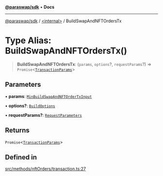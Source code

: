 [**@paraswap/sdk**](../../README.md) • **Docs**

***

[@paraswap/sdk](../../globals.md) / [\<internal\>](../README.md) / BuildSwapAndNFTOrdersTx

# Type Alias: BuildSwapAndNFTOrdersTx()

> **BuildSwapAndNFTOrdersTx**: (`params`, `options`?, `requestParams`?) => `Promise`\<[`TransactionParams`](../../interfaces/TransactionParams.md)\>

## Parameters

• **params**: [`MinBuildSwapAndNFTOrderTxInput`](MinBuildSwapAndNFTOrderTxInput.md)

• **options?**: [`BuildOptions`](../../type-aliases/BuildOptions.md)

• **requestParams?**: [`RequestParameters`](RequestParameters.md)

## Returns

`Promise`\<[`TransactionParams`](../../interfaces/TransactionParams.md)\>

## Defined in

[src/methods/nftOrders/transaction.ts:27](https://github.com/paraswap/paraswap-sdk/blob/master/src/methods/nftOrders/transaction.ts#L27)
